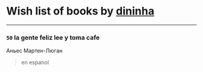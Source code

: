 # Wish list of books by [dininha](https://www.facebook.com/profile.php?id=10201286419319569)
---

### `50` la gente feliz lee y toma cafe
Аньес Мартен-Люган
> en espanol

